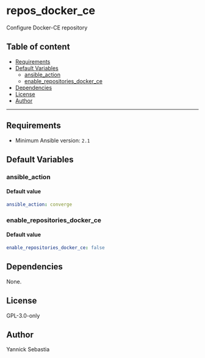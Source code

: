 # repos_docker_ce

Configure Docker-CE repository

## Table of content

- [Requirements](#requirements)
- [Default Variables](#default-variables)
  - [ansible_action](#ansible_action)
  - [enable_repositories_docker_ce](#enable_repositories_docker_ce)
- [Dependencies](#dependencies)
- [License](#license)
- [Author](#author)

---

## Requirements

- Minimum Ansible version: `2.1`

## Default Variables

### ansible_action

#### Default value

```YAML
ansible_action: converge
```

### enable_repositories_docker_ce

#### Default value

```YAML
enable_repositories_docker_ce: false
```



## Dependencies

None.

## License

GPL-3.0-only

## Author

Yannick Sebastia
